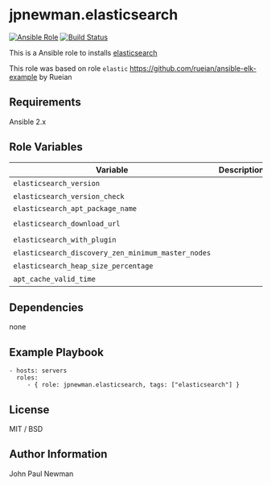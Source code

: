 # jpnewman.elasticsearch

[![Ansible Role](https://img.shields.io/ansible/role/9587.svg?maxAge=2592000)](https://galaxy.ansible.com/jpnewman/elasticsearch/)
[![Build Status](https://travis-ci.org/jpnewman/ansible-role-elasticsearch.svg?branch=master)](https://travis-ci.org/jpnewman/ansible-role-elasticsearch)

This is a Ansible role to installs [elasticsearch](https://www.elastic.co/products/elasticsearch)

This role was based on role ```elastic``` <https://github.com/rueian/ansible-elk-example> by Rueian

## Requirements

Ansible 2.x

## Role Variables

|Variable|Description|Default|
|---|---|---|
|```elasticsearch_version```||5.3.0|
|```elasticsearch_version_check```||5.3.0||
|```elasticsearch_apt_package_name```||```"elasticsearch-{{ elasticsearch_version }}.deb"```|
|```elasticsearch_download_url```||```"https://artifacts.elastic.co/downloads/elasticsearch/{{ elasticsearch_apt_package_name }}"```|
|```elasticsearch_with_plugin```||false|
|```elasticsearch_discovery_zen_minimum_master_nodes```||1|
|```elasticsearch_heap_size_percentage```||0.5|
|```apt_cache_valid_time```||600|

## Dependencies

none

## Example Playbook

    - hosts: servers
      roles:
         - { role: jpnewman.elasticsearch, tags: ["elasticsearch"] }

## License

MIT / BSD

## Author Information

John Paul Newman
